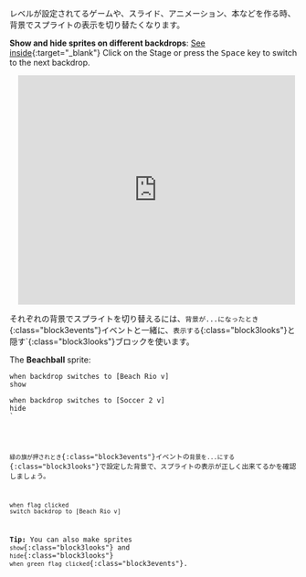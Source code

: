 レベルが設定されてるゲームや、スライド、アニメーション、本などを作る時、背景でスプライトの表示を切り替たくなります。

**Show and hide sprites on different backdrops**: [See inside](https://scratch.mit.edu/projects/499876704/editor){:target="_blank"}
Click on the Stage or press the <kbd>Space</kbd> key to switch to the next backdrop.
<div class="scratch-preview" style="margin-left: 15px;">
  <iframe allowtransparency="true" width="485" height="402" src="https://scratch.mit.edu/projects/embed/499876704/?autostart=false" frameborder="0"></iframe>
</div>

それぞれの背景でスプライトを切り替えるには、`背景が...になったとき`{:class="block3events"}イベントと一緒に、`表示する`{:class="block3looks"}と</code>隠す`{:class="block3looks"}ブロックを使います。</p>

<p spaces-before="0">The <strong x-id="1">Beachball</strong> sprite:</p>

<pre><code class="blocks3">when backdrop switches to [Beach Rio v]
show

when backdrop switches to [Soccer 2 v]
hide
`</pre>

`緑の旗が押されとき`{:class="block3events"}イベントの`背景を...にする`{:class="block3looks"}で設定した背景で、スプライトの表示が正しく出来てるかを確認しましょう。

```blocks3
when flag clicked
switch backdrop to [Beach Rio v]
```

**Tip:** You can also make sprites `show`{:class="block3looks"} and `hide`{:class="block3looks"} `when green flag clicked`{:class="block3events"}.
